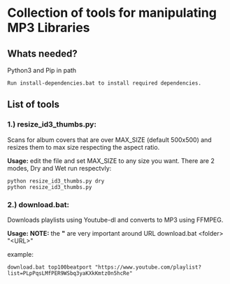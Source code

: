 
# Collection of tools for manipulating MP3 Libraries
## Whats needed?
Python3 and Pip in path

    Run install-dependencies.bat to install required dependencies.
  

## List of tools

### 1.) resize_id3_thumbs.py:

Scans for album covers that are over MAX_SIZE (default 500x500) and resizes them to max size respecting the aspect ratio.

**Usage:**
edit the file and set MAX_SIZE to any size you want.
There are 2 modes, Dry and Wet run respectvly:

	python resize_id3_thumbs.py dry
	python resize_id3_thumbs.py


### 2.) download.bat:
Downloads playlists using Youtube-dl and converts to MP3 using FFMPEG.

**Usage:** 
**NOTE:** the **"** are very important around URL
download.bat \<folder> "\<URL>"

example:

    download.bat top100beatport "https://www.youtube.com/playlist?list=PLpPqsLMfPER9WSbq3yaKXkKmtz0n5hcRe"
